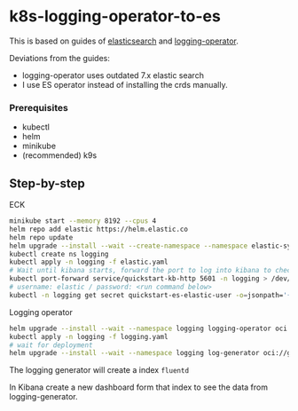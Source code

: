 # k8s-logging-operator-to-es

This is based on guides of [elasticsearch](https://www.elastic.co/guide/en/cloud-on-k8s/2.10/k8s-quickstart.html) and [logging-operator](https://kube-logging.dev/docs/examples/es-nginx/).

Deviations from the guides: 
* logging-operator uses outdated 7.x elastic search
* I use ES operator instead of installing the crds manually.

### Prerequisites
* kubectl
* helm
* minikube
* (recommended) k9s

## Step-by-step
ECK
```bash
minikube start --memory 8192 --cpus 4
helm repo add elastic https://helm.elastic.co
helm repo update
helm upgrade --install --wait --create-namespace --namespace elastic-system elastic-operator elastic/eck-operator
kubectl create ns logging
kubectl apply -n logging -f elastic.yaml
# Wait until kibana starts, forward the port to log into kibana to check that is works
kubectl port-forward service/quickstart-kb-http 5601 -n logging > /dev/null &
# username: elastic / password: <run command below>
kubectl -n logging get secret quickstart-es-elastic-user -o=jsonpath='{.data.elastic}' | base64 --decode; echo
```
Logging operator
```bash
helm upgrade --install --wait --namespace logging logging-operator oci://ghcr.io/kube-logging/helm-charts/logging-operator
kubectl apply -n logging -f logging.yaml
# wait for deployment
helm upgrade --install --wait --namespace logging log-generator oci://ghcr.io/kube-logging/helm-charts/log-generator
```
The logging generator will create a index `fluentd`

In Kibana create a new dashboard form that index to see the data from logging-generator. 
